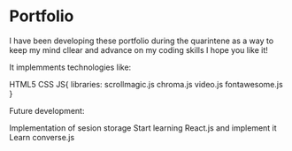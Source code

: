 # Portfolio

I have been developing these portfolio during the quarintene as a way to keep my mind cllear and advance on my coding skills I hope you like it!

It implemments technologies like:

HTML5
CSS
JS{ libraries:
    scrollmagic.js
    chroma.js
    video.js
    fontawesome.js
}

Future development:

Implementation of sesion storage
Start learning React.js and implement it
Learn converse.js